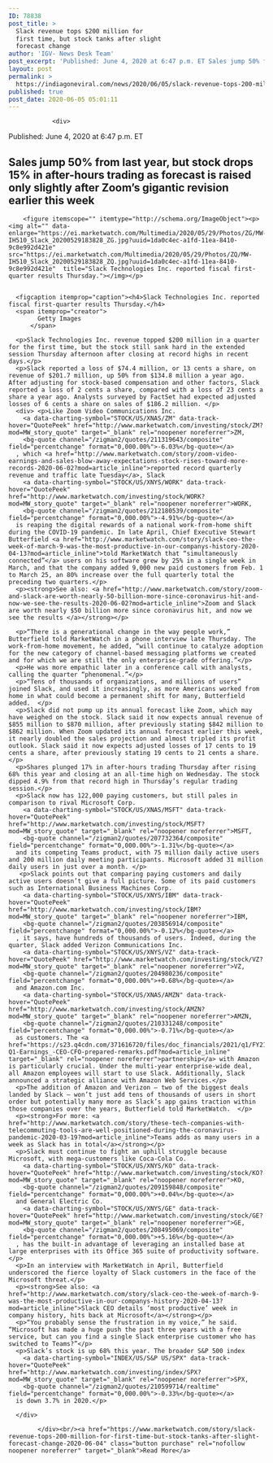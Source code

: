 ```yaml
---
ID: 78838
post_title: >
  Slack revenue tops $200 million for
  first time, but stock tanks after slight
  forecast change
author: 'IGV- News Desk Team'
post_excerpt: 'Published: June 4, 2020 at 6:47 p.m. ET Sales jump 50% from last year, but stock drops 15% in after-hours trading as forecast is raised only slightly after Zoom’s gigantic revision earlier this week Slack Technologies Inc. reported fiscal first-quarter results Thursday. Getty Images Slack Technologies Inc. revenue topped $200 million in a quarter for&hellip;'
layout: post
permalink: >
  https://indiagoneviral.com/news/2020/06/05/slack-revenue-tops-200-million-for-first-time-but-stock-tanks-after-slight-forecast-change/78838/india-gone-viral/
published: true
post_date: 2020-06-05 05:01:11
---
```

<div>



  
  
                <div>

<p><time>
  Published: June 4, 2020 at 6:47 p.m. ET
</time></p>


 

<h2 itemprop="alternativeHeadline">
  Sales jump 50% from last year, but stock drops 15% in after-hours trading as forecast is raised only slightly after Zoom’s gigantic revision earlier this week
</h2>                </div>
                <div>
  <div>
    <div data-layout="
            header" data-layout-mobile="">
    
    
        <figure itemscope="" itemtype="http://schema.org/ImageObject"><p><img alt="" data-enlarge="https://ei.marketwatch.com/Multimedia/2020/05/29/Photos/ZG/MW-IH510_Slack_20200529183828_ZG.jpg?uuid=1da0c4ec-a1fd-11ea-8410-9c8e992d421e"  src="https://ei.marketwatch.com/Multimedia/2020/05/29/Photos/ZQ/MW-IH510_Slack_20200529183828_ZQ.jpg?uuid=1da0c4ec-a1fd-11ea-8410-9c8e992d421e"  title="Slack Technologies Inc. reported fiscal first-quarter results Thursday."></img></p>

    
      <figcaption itemprop="caption"><h4>Slack Technologies Inc. reported fiscal first-quarter results Thursday.</h4>
      <span itemprop="creator">
            Getty Images
          </span>
  </figcaption></figure></div> 
  </div>
                </div>
            </div><div>
<div data-sbid="2B08FE0C-A1FC-11EA-8E16-6909CF58D747" id="js-article__body" itemprop="articleBody">


  
      <p>Slack Technologies Inc. revenue topped $200 million in a quarter for the first time, but the stock still sank hard in the extended session Thursday afternoon after closing at record highs in recent days.</p>
      <p>Slack reported a loss of $74.4 million, or 13 cents a share, on revenue of $201.7 million, up 50% from $134.8 million a year ago. After adjusting for stock-based compensation and other factors, Slack reported a loss of 2 cents a share, compared with a loss of 23 cents a share a year ago. Analysts surveyed by FactSet had expected adjusted losses of 6 cents a share on sales of $186.2 million. </p>
      <div> <p>Like Zoom Video Communications Inc.
        <a data-charting-symbol="STOCK/US/XNAS/ZM" data-track-hover="QuotePeek" href="http://www.marketwatch.com/investing/stock/ZM?mod=MW_story_quote" target="_blank" rel="noopener noreferrer">ZM, 
        <bg-quote channel="/zigman2/quotes/211319643/composite" field="percentchange" format="0,000.00%">-6.03%</bg-quote></a>
      , which <a href="http://www.marketwatch.com/story/zoom-video-earnings-and-sales-blow-away-expectations-stock-rises-toward-more-records-2020-06-02?mod=article_inline">reported record quarterly revenue and traffic late Tuesday</a>, Slack
        <a data-charting-symbol="STOCK/US/XNYS/WORK" data-track-hover="QuotePeek" href="http://www.marketwatch.com/investing/stock/WORK?mod=MW_story_quote" target="_blank" rel="noopener noreferrer">WORK, 
        <bg-quote channel="/zigman2/quotes/212180539/composite" field="percentchange" format="0,000.00%">-4.91%</bg-quote></a>
      is reaping the digital rewards of a national work-from-home shift during the COVID-19 pandemic. In late April, Chief Executive Stewart Butterfield <a href="http://www.marketwatch.com/story/slack-ceo-the-week-of-march-9-was-the-most-productive-in-our-companys-history-2020-04-13?mod=article_inline">told MarketWatch that “simultaneously connected”</a> users on his software grew by 25% in a single week in March, and that the company added 9,000 new paid customers from Feb. 1 to March 25, an 80% increase over the full quarterly total the preceding two quarters.</p>
      <p><strong>See also: <a href="http://www.marketwatch.com/story/zoom-and-slack-are-worth-nearly-50-billion-more-since-coronavirus-hit-and-now-we-see-the-results-2020-06-02?mod=article_inline">Zoom and Slack are worth nearly $50 billion more since coronavirus hit, and now we see the results </a></strong></p>
      
      <p>“There is a generational change in the way people work,” Butterfield told MarketWatch in a phone interview late Thursday. The work-from-home movement, he added, “will continue to catalyze adoption for the new category of channel-based messaging platforms we created and for which we are still the only enterprise-grade offering.”</p>
      <p>He was more empathic later in a conference call with analysts, calling the quarter “phenomenal.”</p>
      <p>“Tens of thousands of organizations, and millions of users” joined Slack, and used it increasingly, as more Americans worked from home in what could become a permanent shift for many, Butterfield added.  </p>
      <p>Slack did not pump up its annual forecast like Zoom, which may have weighed on the stock. Slack said it now expects annual revenue of $855 million to $870 million, after previously stating $842 million to $862 million. When Zoom updated its annual forecast earlier this week, it nearly doubled the sales projection and almost tripled its profit outlook. Slack said it now expects adjusted losses of 17 cents to 19 cents a share, after previously stating 19 cents to 21 cents a share.</p>
      <p>Shares plunged 17% in after-hours trading Thursday after rising 68% this year and closing at an all-time high on Wednesday. The stock dipped 4.9% from that record high in Thursday’s regular trading session.</p>
      <p>Slack now has 122,000 paying customers, but still pales in comparison to rival Microsoft Corp.
        <a data-charting-symbol="STOCK/US/XNAS/MSFT" data-track-hover="QuotePeek" href="http://www.marketwatch.com/investing/stock/MSFT?mod=MW_story_quote" target="_blank" rel="noopener noreferrer">MSFT, 
        <bg-quote channel="/zigman2/quotes/207732364/composite" field="percentchange" format="0,000.00%">-1.31%</bg-quote></a>
      and its competing Teams product, with 75 million daily active users and 200 million daily meeting participants. Microsoft added 31 million daily users in just over a month. </p>
       <p>Slack points out that comparing paying customers and daily active users doesn’t give a full picture. Some of its paid customers such as International Business Machines Corp.
        <a data-charting-symbol="STOCK/US/XNYS/IBM" data-track-hover="QuotePeek" href="http://www.marketwatch.com/investing/stock/IBM?mod=MW_story_quote" target="_blank" rel="noopener noreferrer">IBM, 
        <bg-quote channel="/zigman2/quotes/203856914/composite" field="percentchange" format="0,000.00%">-0.12%</bg-quote></a>
      , it says, have hundreds of thousands of users. Indeed, during the quarter, Slack added Verizon Communications Inc.
        <a data-charting-symbol="STOCK/US/XNYS/VZ" data-track-hover="QuotePeek" href="http://www.marketwatch.com/investing/stock/VZ?mod=MW_story_quote" target="_blank" rel="noopener noreferrer">VZ, 
        <bg-quote channel="/zigman2/quotes/204980236/composite" field="percentchange" format="0,000.00%">+0.68%</bg-quote></a>
      and Amazon.com Inc.
        <a data-charting-symbol="STOCK/US/XNAS/AMZN" data-track-hover="QuotePeek" href="http://www.marketwatch.com/investing/stock/AMZN?mod=MW_story_quote" target="_blank" rel="noopener noreferrer">AMZN, 
        <bg-quote channel="/zigman2/quotes/210331248/composite" field="percentchange" format="0,000.00%">-0.71%</bg-quote></a>
      as customers. The <a href="https://s23.q4cdn.com/371616720/files/doc_financials/2021/q1/FY21-Q1-Earnings_-CEO-CFO-prepared-remarks.pdf?mod=article_inline" target="_blank" rel="noopener noreferrer">partnership</a> with Amazon is particularly crucial. Under the multi-year enterprise-wide deal, all Amazon employees will start to use Slack. Additionally, Slack announced a strategic alliance with Amazon Web Services.</p>
      <p>The addition of Amazon and Verizon — two of the biggest deals landed by Slack — won’t just add tens of thousands of users in short order but potentially many more as Slack’s app gains traction within those companies over the years, Butterfield told MarketWatch.  </p>
      <p><strong>For more: <a href="http://www.marketwatch.com/story/these-tech-companies-with-telecommuting-tools-are-well-positioned-during-the-coronavirus-pandemic-2020-03-19?mod=article_inline">Teams adds as many users in a week as Slack has in total</a></strong></p>
      <p>Slack must continue to fight an uphill struggle because Microsoft, with mega-customers like Coca-Cola Co.
        <a data-charting-symbol="STOCK/US/XNYS/KO" data-track-hover="QuotePeek" href="http://www.marketwatch.com/investing/stock/KO?mod=MW_story_quote" target="_blank" rel="noopener noreferrer">KO, 
        <bg-quote channel="/zigman2/quotes/209159848/composite" field="percentchange" format="0,000.00%">+0.04%</bg-quote></a>
      and General Electric Co.
        <a data-charting-symbol="STOCK/US/XNYS/GE" data-track-hover="QuotePeek" href="http://www.marketwatch.com/investing/stock/GE?mod=MW_story_quote" target="_blank" rel="noopener noreferrer">GE, 
        <bg-quote channel="/zigman2/quotes/208495069/composite" field="percentchange" format="0,000.00%">+5.16%</bg-quote></a>
      , has the built-in advantage of leveraging an installed base at large enterprises with its Office 365 suite of productivity software.</p>
      <p>In an interview with MarketWatch in April, Butterfield underscored the fierce loyalty of Slack customers in the face of the Microsoft threat.</p>
      <p><strong>See also: <a href="http://www.marketwatch.com/story/slack-ceo-the-week-of-march-9-was-the-most-productive-in-our-companys-history-2020-04-13?mod=article_inline">Slack CEO details ‘most productive’ week in company history, hits back at Microsoft</a></strong></p>
      <p>“You probably sense the frustration in my voice,” he said. “Microsoft has made a huge push the past three years with a free service, but can you find a single Slack enterprise customer who has switched to Teams?”</p>
      <p>Slack’s stock is up 68% this year. The broader S&P 500 index
        <a data-charting-symbol="INDEX/US/S&P US/SPX" data-track-hover="QuotePeek" href="http://www.marketwatch.com/investing/index/SPX?mod=MW_story_quote" target="_blank" rel="noopener noreferrer">SPX, 
        <bg-quote channel="/zigman2/quotes/210599714/realtime" field="percentchange" format="0,000.00%">-0.33%</bg-quote></a>
      is down 3.7% in 2020.</p>
       
      </div>
</div>

                
            </div><br/><a href="https://www.marketwatch.com/story/slack-revenue-tops-200-million-for-first-time-but-stock-tanks-after-slight-forecast-change-2020-06-04" class="button purchase" rel="nofollow noopener noreferrer" target="_blank">Read More</a>